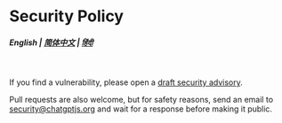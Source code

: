 # Security Policy

##### English | [简体中文](https://github.com/chatgptjs/chatgpt.js/blob/main/docs/zh-cn/SECURITY.md) | [हिंदी ](https://github.com/chatgptjs/chatgpt.js/blob/main/docs/hi/SECURITY.md)

<br>

If you find a vulnerability, please open a [draft security advisory](https://github.com/chatgptjs/chatgpt.js/security/advisories/new).

Pull requests are also welcome, but for safety reasons, send an email to security@chatgptjs.org and wait for a response before making it public.
